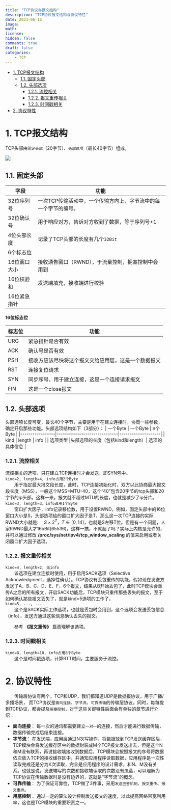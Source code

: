 ```yaml
---
title: "TCP协议与报文结构"
description: "TCP协议报文结构与协议特性"
date: 2023-06-16
image: 
math: 
license: 
hidden: false
comments: true
draft: false
categories:
    - TCP
---
```


- [1. TCP报文结构](#1-tcp报文结构)
  - [1.1. 固定头部](#11-固定头部)
  - [1.2. 头部选项](#12-头部选项)
    - [1.2.1. 流控相关](#121-流控相关)
    - [1.2.2. 报文重传相关](#122-报文重传相关)
    - [1.2.3. 时间戳相关](#123-时间戳相关)
- [2. 协议特性](#2-协议特性)



# 1. TCP报文结构
TCP头部由`固定头部`（20字节）、`头部选项`（最长40字节）组成。  

![](./Pic/ip0.png)

## 1.1. 固定头部
  
|字段|功能|
|---------|---------|
|32位序列号|一次TCP传输活动中，一个传输方向上，字节流中的每一个字节的编号。|
|32位确认号|用于响应对方，告诉对方收到了数据，等于序列号+1|
|4位头部长度|记录了TCP头部的长度有几个`32Bit`|
|6个标志位||
|16位窗口大小|接收通告窗口（RWND），于流量控制，拥塞控制中会用到|
|16位校验和|发送端填充，接收端进行校验|
|16位紧急指针||

**16位标志位**  
  
|标志位|功能|
|---------|---------|
|URG|紧急指针是否有效|
|ACK|确认号是否有效|
|PSH|接收方应该尽快将这个报文交给应用层，这是一个数据报文|
|RST|连接复位请求|
|SYN|同步序号，用于建立连接，这是一个连接请求报文|
|FIN|这是一个close报文|

## 1.2. 头部选项
头部选项长度可变，最长40个字节，主要是用于在建立连接时，协商一些参数，确定开启那些功能。头部选项结构如下（3部分）：
|      一个Byte    |            一个Byte          |        n个Byte      |
|-----------------|------------------------------|--------------------|
|       kind      |         length               |        info        |
|     选项类型     |头部选项的长度（包括kind和length）|    选项的具体信息     |


### 1.2.1. 流控相关
流控相关的选项，只在建立TCP连接时才会发送，即SYN包中。    
`kind=2, length=4, info占用2个Byte`    
&emsp;&emsp;用于指定最大报文段长度，此时，TCP连接初始化时，双方以此协商最大报文段长度（MSS），一般这个MSS=MTU-40，这个“40”包含20字节的tcp头部和20字节的ip头部。这样一来，报文就不超过MTU的长度，也就是减少了ip分片。   
`kind=3, length=3，info占用1个Byte`   
&emsp;&emsp;窗口扩大因子，info记录移位数，用于设置RWND，例如，固定头部中的16位窗口大小是S，头部选项给的窗口扩大因子是T，那么这一次TCP连接的实际RWND大小就是: &emsp;$S \times 2^T，T \in [0,14]$，也就是S左移T位。但是有一个问题，人家RWND最大才16bBit(65536)，这样一搞，不就超了吗？实际上内核是允许的，并可以通过修改 **/proc/sys/net/ipv4/tcp_window_scaling** 的值来启用或者关闭窗口扩大因子选项。      

### 1.2.2. 报文重传相关
`kind=4, length=2, 无info`   
&emsp;&emsp;该选项在建立连接时使用，用于启用SACK选项（Selective Acknowledgment，选择性确认）。TCP协议有丢包重传的功能，假如现在发送方发送了A、B、C、D、E、F，6个报文，结果从B开始丢包了，此时TCP模块会重传A之后的所有报文，开启SACK功能后，TCP模块只重传那些丢失的报文，至于如何确认那些报文丢失了，就是kind=5选项的工作了。   
`kind=5, ..., ...`   
&emsp;&emsp;这个是SACK实际工作选项，也就是丢包时会用到，这个选项会发送丢包信息（info），发送方通过这些信息确认丢失的报文。

&emsp;&emsp;参考 **《报文重传》** 篇章理解该选项。


### 1.2.3. 时间戳相关
`kind=8, length=10, info占用8个Byte`   
&emsp;&emsp;这个是时间戳选项，计算RTT时间，主要服务于流控。   


# 2. 协议特性
&emsp;&emsp;传输层协议有两个，TCP和UDP，我们都知道UDP是数据报协议，用于广播/多播场景， 而TCP协议是`面向连接`、`字节流`、`可靠传输`的传输层协议，同时，每每提到TCP协议，都会提及`用塞控制`，对于这些关键特性后面会有单独的章节进行介绍：      
- **面向连接**： 每一次的通讯都需要建立`一对一`的连接，然后才能进行数据传输，数据传输完成后结束连接。   
- **字节流**：  在发送端，应用层通过N次写操作，将数据放到TCP发送缓存区后，TCP模块会将发送缓存区中的数据封装成M个TCP报文发送出去，但是这个N和M没有联系，再说接收端接收到数据后，TCP模块会按照报文的序号将数据依次放入TCP的接收缓存区中，并通知应用程序读取数据，应用程序是一次性读取完成还是分为K次读取，完全是应用程序的设计需求，和N、M没有关系。也就是说，发送端写的次数和接收端读取的次数没有瓜葛，可以理解为TCP协议在传输数据时是没有边界的，这就是“字节流”的概念。   
- **可靠传输**： 为了保证可靠性，TCP做了3件事，采用`发送应答机制`、`报文重传`、`报文重排`。      
- **用塞控制**： 通过一定的算法设计控制发送报文的速度，以此提高网络带宽利用率，这也是TCP模块的重要职责之一。    


